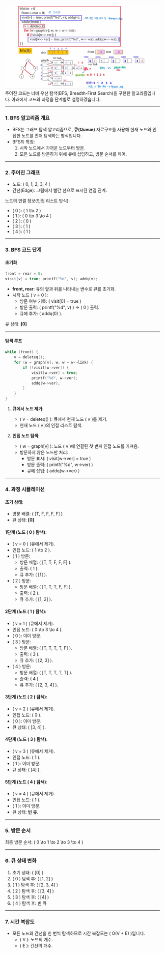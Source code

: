 ![img.png](img.png)
주어진 코드는 너비 우선 탐색(BFS, Breadth-First Search)을 구현한 알고리즘입니다. 아래에서 코드와 과정을 단계별로 설명하겠습니다.

---

### **1. BFS 알고리즘 개요**
- BFS는 그래프 탐색 알고리즘으로, **큐(Queue)** 자료구조를 사용해 현재 노드와 인접한 노드를 먼저 탐색하는 방식입니다.
- BFS의 특징:
    1. 시작 노드에서 가까운 노드부터 방문.
    2. 모든 노드를 방문하기 위해 큐에 삽입하고, 방문 순서를 제어.

---

### **2. 주어진 그래프**
- 노드: \( 0, 1, 2, 3, 4 \)
- 간선(Edge): 그림에서 빨간 선으로 표시된 연결 관계.

노드의 연결 정보(인접 리스트 방식):
- \( 0 \): \( 1 \to 2 \)
- \( 1 \): \( 0 \to 3 \to 4 \)
- \( 2 \): \( 0 \)
- \( 3 \): \( 1 \)
- \( 4 \): \( 1 \)

---

### **3. BFS 코드 단계**
#### 초기화
```c
front = rear = 0;
visit[v] = true; printf("%d", v); addq(v);
```
- **front, rear**: 큐의 앞과 뒤를 나타내는 변수로 큐를 초기화.
- 시작 노드 \( v = 0 \):
    - 방문 여부 기록: \( visit[0] = true \)
    - 방문 출력: \( printf("%d", v) \) → \( 0 \) 출력.
    - 큐에 추가: \( addq(0) \).

큐 상태: **[0]**

---

#### 탐색 루프
```c
while (front) {
    v = deleteq();
    for (w = graph[v]; w; w = w->link) {
        if (!visit[w->ver]) {
            visit[w->ver] = true;
            printf("%d", w->ver);
            addq(w->ver);
        }
    }
}
```
1. **큐에서 노드 제거**:
    - \( v = deleteq() \): 큐에서 현재 노드 \( v \)를 제거.
    - 현재 노드 \( v \)의 인접 리스트 탐색.

2. **인접 노드 탐색**:
    - \( w = graph[v] \): 노드 \( v \)에 연결된 첫 번째 인접 노드를 가져옴.
    - 방문하지 않은 노드만 처리:
        - 방문 표시: \( visit[w->ver] = true \)
        - 방문 출력: \( printf("%d", w->ver) \)
        - 큐에 삽입: \( addq(w->ver) \)

---

### **4. 과정 시뮬레이션**
#### 초기 상태:
- 방문 배열: \( [T, F, F, F, F] \)
- 큐 상태: **[0]**

#### 1단계 (노드 \( 0 \) 탐색):
- \( v = 0 \) (큐에서 제거).
- 인접 노드: \( 1 \to 2 \).
- \( 1 \) 방문:
    - 방문 배열: \( [T, T, F, F, F] \).
    - 출력: \( 1 \).
    - 큐 추가: \( [1] \).
- \( 2 \) 방문:
    - 방문 배열: \( [T, T, T, F, F] \).
    - 출력: \( 2 \).
    - 큐 추가: \( [1, 2] \).

#### 2단계 (노드 \( 1 \) 탐색):
- \( v = 1 \) (큐에서 제거).
- 인접 노드: \( 0 \to 3 \to 4 \).
- \( 0 \): 이미 방문.
- \( 3 \) 방문:
    - 방문 배열: \( [T, T, T, T, F] \).
    - 출력: \( 3 \).
    - 큐 추가: \( [2, 3] \).
- \( 4 \) 방문:
    - 방문 배열: \( [T, T, T, T, T] \).
    - 출력: \( 4 \).
    - 큐 추가: \( [2, 3, 4] \).

#### 3단계 (노드 \( 2 \) 탐색):
- \( v = 2 \) (큐에서 제거).
- 인접 노드: \( 0 \).
- \( 0 \): 이미 방문.
- 큐 상태: \( [3, 4] \).

#### 4단계 (노드 \( 3 \) 탐색):
- \( v = 3 \) (큐에서 제거).
- 인접 노드: \( 1 \).
- \( 1 \): 이미 방문.
- 큐 상태: \( [4] \).

#### 5단계 (노드 \( 4 \) 탐색):
- \( v = 4 \) (큐에서 제거).
- 인접 노드: \( 1 \).
- \( 1 \): 이미 방문.
- 큐 상태: **빈 큐**.

---

### **5. 방문 순서**
최종 방문 순서: \( 0 \to 1 \to 2 \to 3 \to 4 \)

---

### **6. 큐 상태 변화**
1. 초기 상태: \( [0] \)
2. \( 0 \) 탐색 후: \( [1, 2] \)
3. \( 1 \) 탐색 후: \( [2, 3, 4] \)
4. \( 2 \) 탐색 후: \( [3, 4] \)
5. \( 3 \) 탐색 후: \( [4] \)
6. \( 4 \) 탐색 후: 빈 큐

---

### **7. 시간 복잡도**
- 모든 노드와 간선을 한 번씩 탐색하므로 시간 복잡도는 \( O(V + E) \)입니다.
    - \( V \): 노드의 개수.
    - \( E \): 간선의 개수.

